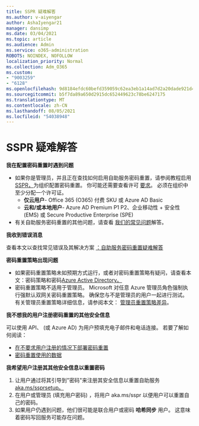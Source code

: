 ```yaml
---
title: SSPR 疑难解答
ms.author: v-aiyengar
author: AshaIyengar21
manager: dansimp
ms.date: 03/04/2021
ms.topic: article
ms.audience: Admin
ms.service: o365-administration
ROBOTS: NOINDEX, NOFOLLOW
localization_priority: Normal
ms.collection: Adm_O365
ms.custom:
- "9003259"
- "6128"
ms.openlocfilehash: 9d8184efdc60befd359059c62ea3eb1a14ad7d2a20dade921d4a71e424f52033
ms.sourcegitcommit: b5f7da89a650d2915dc652449623c78be6247175
ms.translationtype: MT
ms.contentlocale: zh-CN
ms.lasthandoff: 08/05/2021
ms.locfileid: "54038948"
---
```

# <a name="troubleshoot-sspr"></a>SSPR 疑难解答

**我在配置密码重置时遇到问题**

- 如果你是管理员，并且正在查找如何启用自助服务密码重置，请参阅教程启用 [SSPR，](https://docs.microsoft.com/azure/active-directory/authentication/tutorial-enable-sspr)为组织配置密码重置。 你可能还需要查看许可 [要求](https://docs.microsoft.com/azure/active-directory/authentication/concept-sspr-licensing?WT.mc_id=Portal-Microsoft_Azure_Support)。 必须在组织中至少分配一个许可证。
    - **仅云用户**- Office 365 (O365) 付费 SKU 或 Azure AD Basic
    - **云和/或本地用户**- Azure AD Premium P1 P2、企业移动性 + 安全性 (EMS) 或 Secure Productive Enterprise (SPE) 
- 有关自助服务密码重置的其他问题，请查看 [我们的常见问题](https://docs.microsoft.com/azure/active-directory/authentication/active-directory-passwords-faq?WT.mc_id=Portal-Microsoft_Azure_Support)解答。

**我收到错误消息**

查看本文以查找常见错误及其解决方案 [：自助服务密码重置疑难解答](https://docs.microsoft.com/azure/active-directory/authentication/active-directory-passwords-troubleshoot?WT.mc_id=Portal-Microsoft_Azure_Support)

**密码重置策略出现问题**

- 如果密码重置策略未如预期方式运行，或者对密码重置策略有疑问，请查看本文：密码策略和密码[Azure Active Directory。](https://docs.microsoft.com/azure/active-directory/authentication/concept-sspr-policy?WT.mc_id=Portal-Microsoft_Azure_Support)
- 密码重置策略不适用于管理员。 Microsoft 对任意 Azure 管理员角色强制执行强默认双网关密码重置策略。 确保您与不是管理员的用户一起进行测试。 有关管理员重置策略详细信息，请参阅本文： [管理员重置策略差异](https://docs.microsoft.com/azure/active-directory/authentication/concept-sspr-policy?WT.mc_id=Portal-Microsoft_Azure_Support#administrator-reset-policy-differences)。

**我不想我的用户注册密码重置的其他安全信息**

可以使用 API、 (或 Azure AD) 为用户预填充电子邮件和电话连接。 若要了解如何阅读：

- [在不要求用户注册的情况下部署密码重置](https://docs.microsoft.com/azure/active-directory/active-directory-passwords-data?WT.mc_id=Portal-Microsoft_Azure_Support#set-and-read-authentication-data-using-powershell)
- [密码重置使用的数据](https://docs.microsoft.com/azure/active-directory/active-directory-passwords-data?WT.mc_id=Portal-Microsoft_Azure_Support)

**我希望用户注册其其他安全信息以重置密码**

1. 让用户通过将其引导到"密码"来注册其安全信息以重置自助服务[aka.ms/ssprsetup。](https://mysignins.microsoft.com/security-info)
1. 在用户或管理员 (填充用户密码) ，将用户 aka.ms/sspr 以便用户可以重置自己的密码。 [](https://passwordreset.microsoftonline.com/)
1. 如果用户仍遇到问题，他们很可能是联合用户或密码 **哈希同步** 用户。 这意味着密码写回服务可能存在问题。